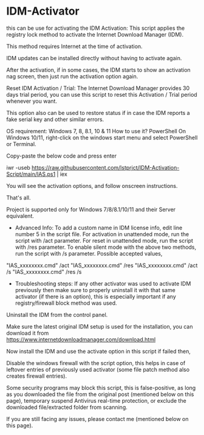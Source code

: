 # IDM-Activator
this can be use for activating the IDM
Activation:
This script applies the registry lock method to activate the Internet Download Manager (IDM).

This method requires Internet at the time of activation.

IDM updates can be installed directly without having to activate again.

After the activation, if in some cases, the IDM starts to show an activation nag screen, then just run the activation option again.

Reset IDM Activation / Trial:
The Internet Download Manager provides 30 days trial period, you can use this script to reset this Activation / Trial period whenever you want.

This option also can be used to restore status if in case the IDM reports a fake serial key and other similar errors.

OS requirement: Windows 7, 8, 8.1, 10 & 11
How to use it?
PowerShell
On Windows 10/11, right-click on the windows start menu and select PowerShell or Terminal.

Copy-paste the below code and press enter

iwr -useb https://raw.githubusercontent.com/lstprjct/IDM-Activation-Script/main/IAS.ps1 | iex

You will see the activation options, and follow onscreen instructions.

That's all.

Project is supported only for Windows 7/8/8.1/10/11 and their Server equivalent.
- Advanced Info:
To add a custom name in IDM license info, edit line number 5 in the script file.
For activation in unattended mode, run the script with /act parameter.
For reset in unattended mode, run the script with /res parameter.
To enable silent mode with the above two methods, run the script with /s parameter.
Possible accepted values,

"IAS_xxxxxxxx.cmd" /act "IAS_xxxxxxxx.cmd" /res "IAS_xxxxxxxx.cmd" /act /s "IAS_xxxxxxxx.cmd" /res /s

- Troubleshooting steps:
If any other activator was used to activate IDM previously then make sure to properly uninstall it with that same activator (if there is an option), this is especially important if any registry/firewall block method was used.

Uninstall the IDM from the control panel.

Make sure the latest original IDM setup is used for the installation, you can download it from https://www.internetdownloadmanager.com/download.html

Now install the IDM and use the activate option in this script if failed then,

Disable the windows firewall with the script option, this helps in case of leftover entries of previously used activator (some file patch method also creates firewall entries).

Some security programs may block this script, this is false-positive, as long as you downloaded the file from the original post (mentioned below on this page), temporary suspend Antivirus real-time protection, or exclude the downloaded file/extracted folder from scanning.

If you are still facing any issues, please contact me (mentioned below on this page).
